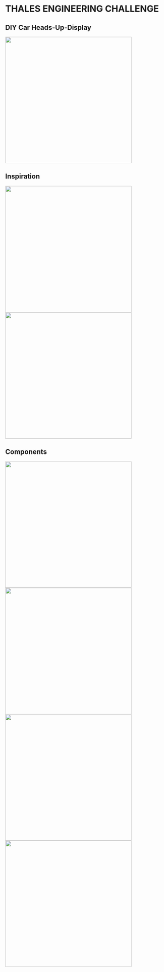# THALES ENGINEERING CHALLENGE
## DIY Car Heads-Up-Display
<img src="https://github.com/user-attachments/assets/c5c71a88-e1c4-404a-8887-6a2610f96447" width="400">

## Inspiration
<img src="https://github.com/user-attachments/assets/3248f693-df1b-4de4-a0ee-b5c361a9e2ca" width="400">
<img src="https://github.com/user-attachments/assets/8b0908c0-29b8-4faa-b4ce-8a492144a90d" width="400">

## Components
<img src="https://github.com/user-attachments/assets/599e0e70-3753-4963-8cf2-25f437b47013" width="400">
<img src="https://github.com/user-attachments/assets/e8586eaf-c355-43ca-a105-8edbd1751c73" width="400">
<img src="https://github.com/user-attachments/assets/9cf27c1b-3a9c-404d-bc55-50f79a6927e0" width="400">
<img src="https://github.com/user-attachments/assets/9fd42761-8301-47e5-8466-2acaa4195178" width="400">

